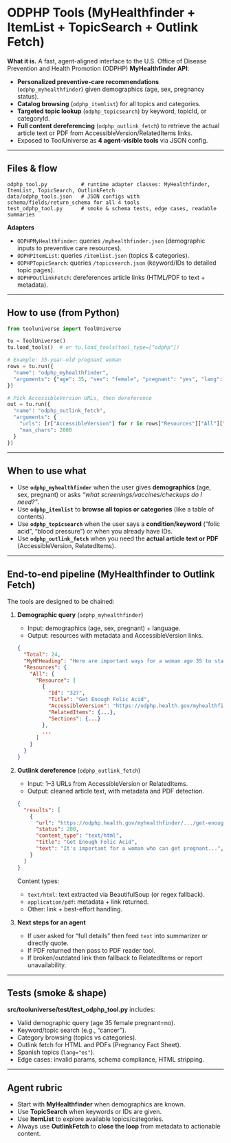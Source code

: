 # ODPHP Tools (MyHealthfinder + ItemList + TopicSearch + Outlink Fetch)

**What it is.** A fast, agent-aligned interface to the U.S. Office of Disease Prevention and Health Promotion (ODPHP) **MyHealthfinder API**:

* **Personalized preventive-care recommendations** (`odphp_myhealthfinder`) given demographics (age, sex, pregnancy status).
* **Catalog browsing** (`odphp_itemlist`) for all topics and categories.
* **Targeted topic lookup** (`odphp_topicsearch`) by keyword, topicId, or categoryId.
* **Full content dereferencing** (`odphp_outlink_fetch`) to retrieve the actual article text or PDF from AccessibleVersion/RelatedItems links.
* Exposed to ToolUniverse as **4 agent-visible tools** via JSON config.

---

## Files & flow

```text
odphp_tool.py           # runtime adapter classes: MyHealthfinder, ItemList, TopicSearch, OutlinkFetch
data/odphp_tools.json   # JSON configs with schema/fields/return_schema for all 4 tools
test_odphp_tool.py      # smoke & schema tests, edge cases, readable summaries
```

**Adapters**

* `ODPHPMyHealthfinder`: queries `/myhealthfinder.json` (demographic inputs to preventive care resources).
* `ODPHPItemList`: queries `/itemlist.json` (topics & categories).
* `ODPHPTopicSearch`: queries `/topicsearch.json` (keyword/IDs to detailed topic pages).
* `ODPHPOutlinkFetch`: dereferences article links (HTML/PDF to text + metadata).

---

## How to use (from Python)

```python
from tooluniverse import ToolUniverse

tu = ToolUniverse()
tu.load_tools()  # or tu.load_tools(tool_type=["odphp"])

# Example: 35-year-old pregnant woman
rows = tu.run({
  "name": "odphp_myhealthfinder",
  "arguments": {"age": 35, "sex": "female", "pregnant": "yes", "lang": "en"}
})

# Pick AccessibleVersion URLs, then dereference
out = tu.run({
  "name": "odphp_outlink_fetch",
  "arguments": {
    "urls": [r["AccessibleVersion"] for r in rows["Resources"]["All"]["Resource"][:2]],
    "max_chars": 2000
  }
})
```

---

## When to use what

* Use **`odphp_myhealthfinder`** when the user gives **demographics** (age, sex, pregnant) or asks *“what screenings/vaccines/checkups do I need?”*.
* Use **`odphp_itemlist`** to **browse all topics or categories** (like a table of contents).
* Use **`odphp_topicsearch`** when the user says a **condition/keyword** (“folic acid”, “blood pressure”) or when you already have IDs.
* Use **`odphp_outlink_fetch`** when you need the **actual article text or PDF** (AccessibleVersion, RelatedItems).

---

## End-to-end pipeline (MyHealthfinder to Outlink Fetch)

The tools are designed to be chained:

1. **Demographic query** (`odphp_myhealthfinder`)

   * Input: demographics (age, sex, pregnant) + language.
   * Output: resources with metadata and AccessibleVersion links.

   ```json
   {
     "Total": 24,
     "MyHFHeading": "Here are important ways for a woman age 35 to stay healthy...",
     "Resources": {
       "All": {
         "Resource": [
           {
             "Id": "327",
             "Title": "Get Enough Folic Acid",
             "AccessibleVersion": "https://odphp.health.gov/myhealthfinder/topics/everyday-healthy-living/nutrition/get-enough-folic-acid",
             "RelatedItems": {...},
             "Sections": {...}
           },
           ...
         ]
       }
     }
   }
   ```

2. **Outlink dereference** (`odphp_outlink_fetch`)

   * Input: 1–3 URLs from AccessibleVersion or RelatedItems.
   * Output: cleaned article text, with metadata and PDF detection.

   ```json
   {
     "results": [
       {
         "url": "https://odphp.health.gov/myhealthfinder/.../get-enough-folic-acid",
         "status": 200,
         "content_type": "text/html",
         "title": "Get Enough Folic Acid",
         "text": "It's important for a woman who can get pregnant...",
       }
     ]
   }
   ```

   Content types:

   * `text/html`: text extracted via BeautifulSoup (or regex fallback).
   * `application/pdf`: metadata + link returned.
   * Other: link + best-effort handling.

3. **Next steps for an agent**

   * If user asked for “full details” then feed `text` into summarizer or directly quote.
   * If PDF returned then pass to PDF reader tool.
   * If broken/outdated link then fallback to RelatedItems or report unavailability.

---

## Tests (smoke & shape)

**src/tooluniverse/test/test\_odphp\_tool.py** includes:

* Valid demographic query (age 35 female pregnant=no).
* Keyword/topic search (e.g., “cancer”).
* Category browsing (topics vs categories).
* Outlink fetch for HTML and PDFs (Pregnancy Fact Sheet).
* Spanish topics (`lang="es"`).
* Edge cases: invalid params, schema compliance, HTML stripping.

---

## Agent rubric

* Start with **MyHealthfinder** when demographics are known.
* Use **TopicSearch** when keywords or IDs are given.
* Use **ItemList** to explore available topics/categories.
* Always use **OutlinkFetch** to **close the loop** from metadata to actionable content.